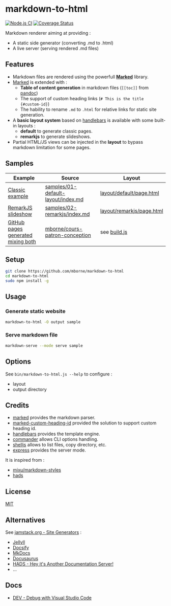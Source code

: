 # markdown-to-html

[![Node.js CI](https://github.com/mborne/markdown-to-html/actions/workflows/nodejs.yml/badge.svg)](https://github.com/mborne/markdown-to-html/actions/workflows/nodejs.yml) [![Coverage Status](https://coveralls.io/repos/github/mborne/markdown-to-html/badge.svg?branch=master)](https://coveralls.io/github/mborne/markdown-to-html?branch=master)

Markdown renderer aiming at providing :

* A static side generator (converting .md to .html)
* A live server (serving rendered .md files)

## Features

* Markdown files are rendered using the powerfull **[Marked](https://github.com/markedjs/marked#marked)** library.
* [Marked](https://github.com/markedjs/marked#marked) is extended with :
  * **Table of content generation** in markdown files (`[[toc]]` from [pandoc](https://pandoc.org/))
  * The support of custom heading links (`# This is the title {#custom-id}`)
  * The hability to rename `.md` to `.html` for relative links for static site generation.
* A **basic layout system** based on [handlebars](https://www.npmjs.com/package/handlebars) is available with some built-in layouts :
  * **default** to generate classic pages.
  * **remarkjs** to generate slideshows.
* Partial HTML/JS views can be injected in the **layout** to bypass markdown limitation for some pages.

## Samples

| Example                                                                                   | Source                                                                              | Layout                                                                                 |
| ----------------------------------------------------------------------------------------- | ----------------------------------------------------------------------------------- | -------------------------------------------------------------------------------------- |
| [Classic example](https://mborne.github.io/markdown-to-html/demo/01-default-layout)       | [samples/01-default-layout/index.md](samples/01-default-layout/index.md)            | [layout/default/page.html](layout/default/page.html)                                   |
| [RemarkJS slideshow](https://mborne.github.io/markdown-to-html/demo/02-remarkjs)          | [samples/02-remarkjs/index.md](samples/01-default-layout/index.md)                  | [layout/remarkjs/page.html](layout/default/page.html)                                  |
| [GitHub pages generated mixing both](https://mborne.github.io/cours-patron-conception/#1) | [mborne/cours-patron-conception](https://github.com/mborne/cours-patron-conception) | see [build.js](https://github.com/mborne/cours-patron-conception/blob/master/build.js) |

## Setup

```bash
git clone https://github.com/mborne/markdown-to-html
cd markdown-to-html
sudo npm install -g
```

## Usage

### Generate static website

```bash
markdown-to-html -O output sample
```

### Serve markdown file

```bash
markdown-serve --mode serve sample
```

## Options

See `bin/markdown-to-html.js --help` to configure :

* layout
* output directory


## Credits

* [marked](https://www.npmjs.com/package/marked) provides the markdown parser.
* [marked-custom-heading-id](https://github.com/markedjs/marked-custom-heading-id) provided the solution to support custom heading id.
* [handlebars](https://www.npmjs.com/package/handlebars) provides the template engine.
* [commander](https://www.npmjs.com/package/commander) allows CLI options handling.
* [shelljs](https://www.npmjs.com/package/shelljs) allows to list files, copy directory, etc.
* [express](https://www.npmjs.com/package/express) provides the server mode.

It is inspired from :

* [mixu/markdown-styles](https://github.com/mixu/markdown-styles)
* [hads](https://github.com/sinedied/hads)

## License

[MIT](LICENSE)

## Alternatives

See [jamstack.org - Site Generators](https://jamstack.org/generators/) :

* [Jellyll](https://jekyllrb.com/)
* [Docsify](https://docsify.js.org/#/)
* [MkDocs](https://www.mkdocs.org/)
* [Docusaurus](https://docusaurus.io/)
* [HADS - Hey it's Another Documentation Server!](https://github.com/sinedied/hads)
* ...

## Docs

* [DEV - Debug with Visual Studio Code](docs/vscode.md)
